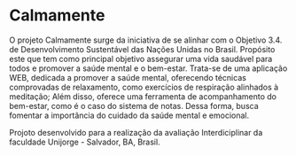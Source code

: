 # Calmamente
O projeto Calmamente surge da iniciativa de se alinhar com o Objetivo 3.4. de Desenvolvimento Sustentável das Nações Unidas no Brasil. Propósito este que tem como principal objetivo assegurar uma vida saudável para todos e promover a saúde mental e o bem-estar. Trata-se de uma aplicação WEB, dedicada a promover a saúde mental, oferecendo técnicas comprovadas de relaxamento, como exercícios de respiração alinhados à meditação; Além disso, oferece uma ferramenta de acompanhamento do bem-estar, como é o caso do sistema de notas. Dessa forma, busca fomentar a importância do cuidado da saúde mental e emocional.

Projoto desenvolvido para a realização da avaliação Interdiciplinar da faculdade Unijorge - Salvador, BA, Brasil.

